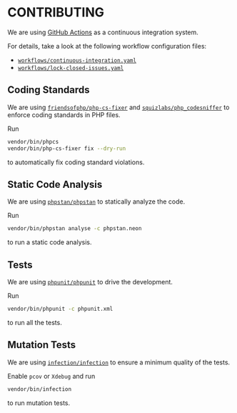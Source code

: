 # CONTRIBUTING

We are using [GitHub Actions](https://github.com/features/actions) as a continuous integration system.

For details, take a look at the following workflow configuration files:

- [`workflows/continuous-integration.yaml`](workflows/continuous-integration.yaml)
- [`workflows/lock-closed-issues.yaml`](workflows/lock-closed-issues.yaml)

## Coding Standards

We are using [`friendsofphp/php-cs-fixer`](https://github.com/FriendsOfPHP/PHP-CS-Fixer) and [`squizlabs/php_codesniffer`](https://github.com/squizlabs/PHP_CodeSniffer) to enforce coding standards in PHP files.

Run

```sh
vendor/bin/phpcs
vendor/bin/php-cs-fixer fix --dry-run
```

to automatically fix coding standard violations.

## Static Code Analysis

We are using [`phpstan/phpstan`](https://github.com/phpstan/phpstan) to statically analyze the code.

Run

```sh
vendor/bin/phpstan analyse -c phpstan.neon
```

to run a static code analysis.

## Tests

We are using [`phpunit/phpunit`](https://github.com/sebastianbergmann/phpunit) to drive the development.

Run

```sh
vendor/bin/phpunit -c phpunit.xml
```

to run all the tests.

## Mutation Tests

We are using [`infection/infection`](https://github.com/infection/infection) to ensure a minimum quality of the tests.

Enable `pcov` or `Xdebug` and run

```sh
vendor/bin/infection
```

to run mutation tests.
